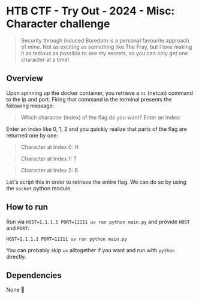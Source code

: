 # HTB CTF - Try Out - 2024 - Misc: Character challenge

> Security through Induced Boredom is a personal favourite approach of mine. Not as exciting as something like The Fray, but I love making it as tedious as possible to see my secrets, so you can only get one character at a time!

## Overview
Upon spinning up the docker container, you retrieve a `nc` (netcat) command to the ip and port. Firing that command in the terminal presents the following message:

> Which character (index) of the flag do you want? Enter an index: 

Enter an index like 0, 1, 2 and you quickly realize that parts of the flag are returned one by one:

> Character at Index 0: H

> Character at Index 1: T

> Character at Index 2: B

Let's script this in order to retrieve the entire flag. We can do so by using the `socket` python module.

## How to run
Run via `HOST=1.1.1.1 PORT=11111 uv run python main.py` and provide `HOST` and `PORT`:

```
HOST=1.1.1.1 PORT=11111 uv run python main.py
```

You can probably skip `uv` alltogether if you want and run with `python` directly.

## Dependencies

None 🎉
